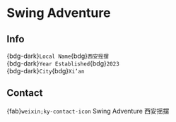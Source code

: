 # Swing Adventure

## Info

{bdg-dark}`Local Name`{bdg}`西安摇摆`  
{bdg-dark}`Year Established`{bdg}`2023`  
{bdg-dark}`City`{bdg}`Xi’an`  

## Contact

{fab}`weixin;ky-contact-icon` Swing Adventure 西安摇摆  
